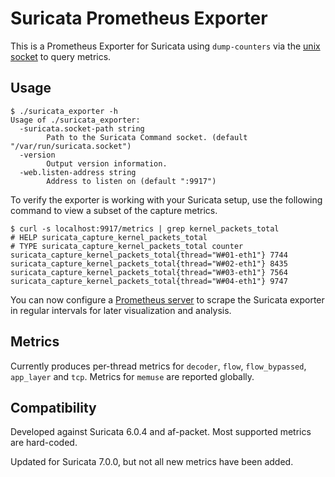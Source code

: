 # Suricata Prometheus Exporter

This is a Prometheus Exporter for Suricata using `dump-counters` via the
[unix socket](https://suricata.readthedocs.io/en/suricata-6.0.0/unix-socket.html#interacting-via-unix-socket)
to query metrics.


## Usage

```
$ ./suricata_exporter -h
Usage of ./suricata_exporter:
  -suricata.socket-path string
        Path to the Suricata Command socket. (default "/var/run/suricata.socket")
  -version
        Output version information.
  -web.listen-address string
        Address to listen on (default ":9917")
```

To verify the exporter is working with your Suricata setup, use the
following command to view a subset of the capture metrics.

```
$ curl -s localhost:9917/metrics | grep kernel_packets_total
# HELP suricata_capture_kernel_packets_total
# TYPE suricata_capture_kernel_packets_total counter
suricata_capture_kernel_packets_total{thread="W#01-eth1"} 7744
suricata_capture_kernel_packets_total{thread="W#02-eth1"} 8435
suricata_capture_kernel_packets_total{thread="W#03-eth1"} 7564
suricata_capture_kernel_packets_total{thread="W#04-eth1"} 9747
```

You can now configure a [Prometheus server](https://prometheus.io/docs/prometheus/latest/getting_started/)
to scrape the Suricata exporter in regular intervals for later visualization
and analysis.


## Metrics

Currently produces per-thread metrics for `decoder`, `flow`, `flow_bypassed`,
`app_layer` and `tcp`. Metrics for `memuse` are reported globally.

## Compatibility

Developed against Suricata 6.0.4 and af-packet. Most supported metrics are
hard-coded.

Updated for Suricata 7.0.0, but not all new metrics have been added.
